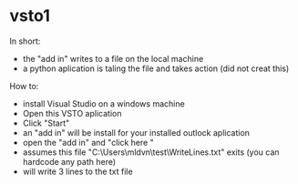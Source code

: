# vsto1
In short:
- the "add in" writes to a file on the local machine 
- a python aplication is taling the file and takes action (did not creat this)

How to: 
- install Visual Studio on a windows machine 
- Open this VSTO aplication 
- Click "Start"
- an "add in" will be install for your installed outlock aplication 
- open the "add in" and "click here "
- assumes this file "C:\Users\mldvn\test\WriteLines.txt" exits (you can hardcode any path here)
- will write 3 lines to the txt file
